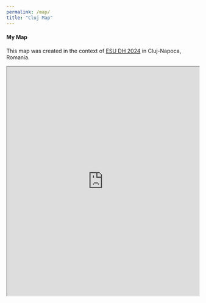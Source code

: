 ```yaml
---
permalink: /map/
title: "Cluj Map"
---
```



#### My Map

This map was created in the context of [ESU DH 2024](https://esu-ct.conference.ubbcluj.ro/) in Cluj-Napoca, Romania.

<iframe src="https://vvvyyynet.github.io/assets/map/index.html" width="100%" height="600px"/>
